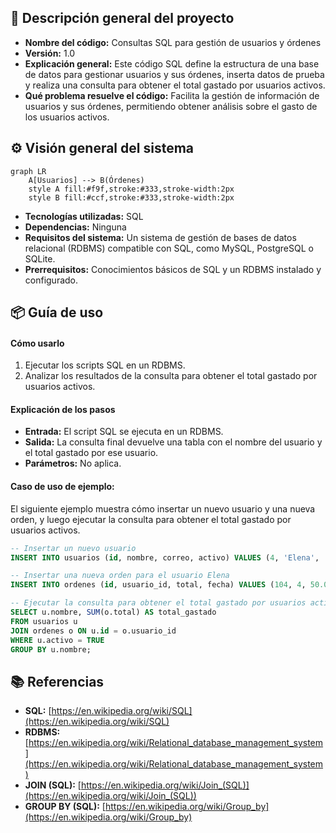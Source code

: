 ## 📄 Descripción general del proyecto

-   **Nombre del código:** Consultas SQL para gestión de usuarios y órdenes
-   **Versión:** 1.0
-   **Explicación general:** Este código SQL define la estructura de una base de datos para gestionar usuarios y sus órdenes, inserta datos de prueba y realiza una consulta para obtener el total gastado por usuarios activos.
-   **Qué problema resuelve el código:** Facilita la gestión de información de usuarios y sus órdenes, permitiendo obtener análisis sobre el gasto de los usuarios activos.

## ⚙️ Visión general del sistema

```mermaid
graph LR
    A[Usuarios] --> B(Órdenes)
    style A fill:#f9f,stroke:#333,stroke-width:2px
    style B fill:#ccf,stroke:#333,stroke-width:2px
```

-   **Tecnologías utilizadas:** SQL
-   **Dependencias:** Ninguna
-   **Requisitos del sistema:** Un sistema de gestión de bases de datos relacional (RDBMS) compatible con SQL, como MySQL, PostgreSQL o SQLite.
-   **Prerrequisitos:** Conocimientos básicos de SQL y un RDBMS instalado y configurado.

## 📦 Guía de uso

#### Cómo usarlo

1.  Ejecutar los scripts SQL en un RDBMS.
2.  Analizar los resultados de la consulta para obtener el total gastado por usuarios activos.

#### Explicación de los pasos

*   **Entrada:** El script SQL se ejecuta en un RDBMS.
*   **Salida:** La consulta final devuelve una tabla con el nombre del usuario y el total gastado por ese usuario.
*   **Parámetros:** No aplica.

#### Caso de uso de ejemplo:

El siguiente ejemplo muestra cómo insertar un nuevo usuario y una nueva orden, y luego ejecutar la consulta para obtener el total gastado por usuarios activos.

```sql
-- Insertar un nuevo usuario
INSERT INTO usuarios (id, nombre, correo, activo) VALUES (4, 'Elena', 'elena@email.com', TRUE);

-- Insertar una nueva orden para el usuario Elena
INSERT INTO ordenes (id, usuario_id, total, fecha) VALUES (104, 4, 50.00, '2024-04-01');

-- Ejecutar la consulta para obtener el total gastado por usuarios activos
SELECT u.nombre, SUM(o.total) AS total_gastado
FROM usuarios u
JOIN ordenes o ON u.id = o.usuario_id
WHERE u.activo = TRUE
GROUP BY u.nombre;
```

## 📚 Referencias

*   **SQL:** [https://en.wikipedia.org/wiki/SQL](https://en.wikipedia.org/wiki/SQL)
*   **RDBMS:** [https://en.wikipedia.org/wiki/Relational_database_management_system](https://en.wikipedia.org/wiki/Relational_database_management_system)
*   **JOIN (SQL):** [https://en.wikipedia.org/wiki/Join_(SQL)](https://en.wikipedia.org/wiki/Join_(SQL))
*   **GROUP BY (SQL):** [https://en.wikipedia.org/wiki/Group_by](https://en.wikipedia.org/wiki/Group_by)
